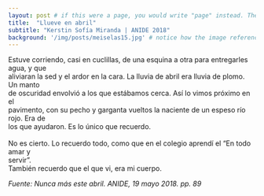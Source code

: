 ```yaml
---
layout: post # if this were a page, you would write "page" instead. They layouts are subtly different. Try it to see what happens.
title:  "Llueve en abril"
subtitle: "Kerstin Sofía Miranda | ANIDE 2018"
background: '/img/posts/meiselas15.jpg' # notice how the image referenced is in your project's /img/posts/ folder.
---
```

Estuve corriendo, casi en cuclillas, de una esquina a otra para entregarles agua, y que <br> aliviaran la sed y el ardor en la cara. La lluvia de abril era lluvia de plomo. Un manto <br>
de oscuridad envolvió a los que estábamos cerca. Así lo vimos próximo en el <br>
pavimento, con su pecho y garganta vueltos la naciente de un espeso río rojo. Era de <br>
los que ayudaron. Es lo único que recuerdo. <br>
<br>
No es cierto. Lo recuerdo todo, como que en el colegio aprendí el “En todo amar y <br>
servir”. <br>
También recuerdo que el que vi, era mi cuerpo. <br>


*Fuente: Nunca más este abril. ANIDE, 19 mayo 2018. pp. 89*
